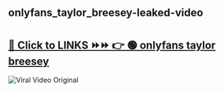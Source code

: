 
 ## onlyfans_taylor_breesey-leaked-video 

# <h2><a href="https://clipsfans.com/onlyfans_taylor_breesey&ref=git">🔗 Click to LINKS ⏩⏩ 👉 🟢 onlyfans taylor breesey </a></h2>

<a href="https://clipsfans.com/onlyfans_taylor_breesey&ref=git" rel="nofollow" data-target="animated-image.originalLink"><img src="https://i.ibb.co.com/xMMVF88/686577567.gif" alt="Viral Video Original" style="max-width: 100%; display: inline-block;" data-target="animated-image.originalImage"></a>
